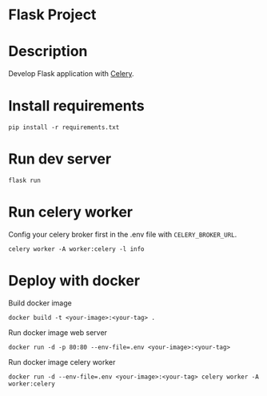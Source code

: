 Flask Project
=============

# Description

Develop Flask application with [Celery](https://docs.celeryproject.org/en/stable/).

# Install requirements

```
pip install -r requirements.txt
```

# Run dev server

```
flask run
```

# Run celery worker

Config your celery broker first in the .env file with `CELERY_BROKER_URL`.

```
celery worker -A worker:celery -l info
```

# Deploy with docker

Build docker image

```
docker build -t <your-image>:<your-tag> .
```

Run docker image web server

```
docker run -d -p 80:80 --env-file=.env <your-image>:<your-tag>
```

Run docker image celery worker

```
docker run -d --env-file=.env <your-image>:<your-tag> celery worker -A worker:celery
```
